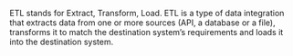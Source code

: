 ETL stands for Extract, Transform, Load. ETL is a type of data integration that extracts data from one or more sources (API, a database or a file), transforms it to match the destination system’s requirements and loads it into the destination system.
